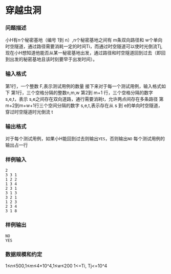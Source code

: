 # 穿越虫洞



### 问题描述

小H有n个秘密基地（编号 1到 n）,n个秘密基地之间有 m条双向路径和 w个单向时空隧道，通过路径需要消耗一定的时间Ti，而通过时空隧道可以使时光倒流Tj,现在小H想知道他能否从某一秘密基地出发，通过路径和时空隧道回到过去（即回到出发的秘密基地且该时刻要早于出发时间）。

### 输入格式

第1行，一个整数 F,表示测试用例的数量
接下来对于每一个测试用例，输入格式如下
第1行，三个空格分隔的整数n,m,w
第2到 m+1 行，三个空格分隔的数字 s,e,t，表示 s,e之间存在双向道路，通行需要消耗t，允许两点间存在多条路径
第m+2到m+w+1行三个空间分隔的数字 s,e,t,表示存在从 s 到 e的单向时空隧道，穿过时空隧道时光倒流 t

### 输出格式

对于每个测试用例，如果小H能回到过去则输出`YES`，否则输出`NO`
每个测试用例的输出占一行

### 样例输入

```
2
3 3 1
1 2 2
1 3 4
2 3 1
3 1 3
3 2 1
1 2 3
2 3 4
3 1 8
```



### 样例输出

```
NO
YES
```



### 数据规模和约定

1≤*n*≤500,1≤*m*≤4×10^4,1≤*w*≤200
1<=Ti, Tj<=10^4